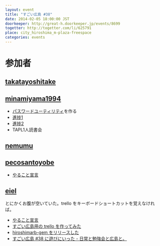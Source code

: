 ```yaml
---
layout: event
title: "すごい広島 #38"
date: 2014-02-05 18:00:00 JST
doorkeeper: http://great-h.doorkeeper.jp/events/8699
togetter: http://togetter.com/li/625791
place: city_hiroshima_m-plaza-freespace
categories: events
---
```


# 参加者


## [takatayoshitake](http://twitter.com/takatayoshitake)


## [minamiyama1994](https://github.com/minamiyama1994)

* [パスワードユーティリティ](https://github.com/minamiyama1994/password_tools)を作る
 * [進捗1](https://github.com/minamiyama1994/password_tools/commit/b9080921d8ea737a8e4938014db156f224a13d81)
 * [進捗2](https://github.com/minamiyama1994/password_tools/commit/3e54305853eaf51a81a77ed9c4e13a53433e2514)
* TAPL1人読書会


## [nemumu](https://github.com/nemumu)


## [pecosantoyobe](http://twitter.com/pecosantoyobe)

* [やること宣言](https://github.com/great-h/great-h.github.io/issues/639)


## [eiel](http://eiel.info/)

とにかくお腹が空いていた。trello をキーボードショートカットを覚えなければ。

* [やること宣言](https://github.com/great-h/great-h.github.io/issues/634)
* [すごい広島用の trello を作ってみた](https://trello.com/c7113a6e1fbe40de950e737bae5110a7)
* [hiroshimarb-gem をリリースした](http://rubygems.org/gems/hiroshimarb)
* [すごい広島 #38 に遊びにいった - 日常と勉強会と広島と。](http://eielh-life.tumblr.com/post/75701969006/38)
